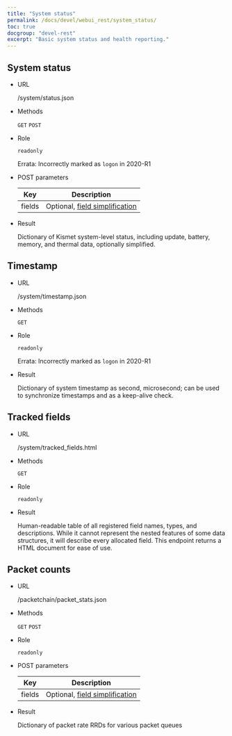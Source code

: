 ```yaml
---
title: "System status"
permalink: /docs/devel/webui_rest/system_status/
toc: true
docgroup: "devel-rest"
excerpt: "Basic system status and health reporting."
---
```


## System status

* URL

    /system/status.json

* Methods

    `GET` `POST`

* Role

    `readonly`

    Errata:  Incorrectly marked as `logon` in 2020-R1

* POST parameters

    | Key    | Description                                                                             |
    | ---    | -----------                                                                             |
    | fields | Optional, [field simplification](/docs/devel/webui_rest/commands/#field-specifications) |

* Result

    Dictionary of Kismet system-level status, including update, battery, memory, and thermal data, optionally simplified.

## Timestamp

* URL

    /system/timestamp.json

* Methods

    `GET`

* Role

    `readonly`

    Errata:  Incorrectly marked as `logon` in 2020-R1

* Result

    Dictionary of system timestamp as second, microsecond; can be used to synchronize timestamps and as a keep-alive check.

## Tracked fields

* URL

    /system/tracked_fields.html

* Methods

    `GET`

* Role

    `readonly`

* Result

    Human-readable table of all registered field names, types, and descriptions.  While it cannot represent the nested features of some data structures, it will describe every allocated field.  This endpoint returns a HTML document for ease of use.

## Packet counts

* URL

    /packetchain/packet_stats.json

* Methods

    `GET` `POST`

* Role

    `readonly`

* POST parameters

    | Key    | Description                                                                             |
    | ---    | -----------                                                                             |
    | fields | Optional, [field simplification](/docs/devel/webui_rest/commands/#field-specifications) |

* Result

    Dictionary of packet rate RRDs for various packet queues

